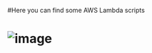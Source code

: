 #Here you can find some AWS Lambda scripts <h1>

![image](https://user-images.githubusercontent.com/60892908/132984394-a73f8eb7-2bc8-4fcf-bfb6-f357709b8965.png)

